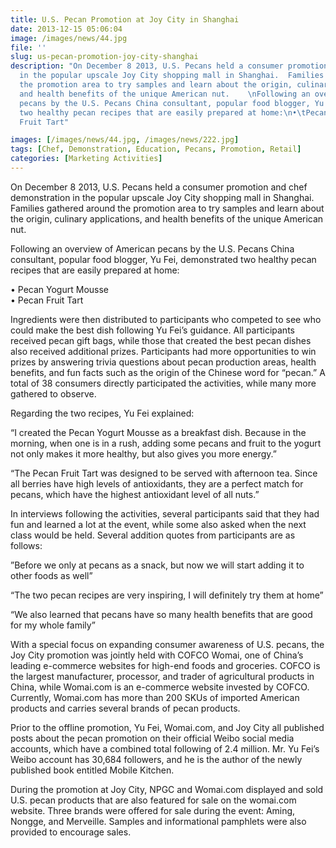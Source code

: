 ```yaml
---
title: U.S. Pecan Promotion at Joy City in Shanghai
date: 2013-12-15 05:06:04
image: /images/news/44.jpg
file: ''
slug: us-pecan-promotion-joy-city-shanghai
description: "On December 8 2013, U.S. Pecans held a consumer promotion and chef demonstration
  in the popular upscale Joy City shopping mall in Shanghai.  Families gathered around
  the promotion area to try samples and learn about the origin, culinary applications,
  and health benefits of the unique American nut.    \nFollowing an overview of American
  pecans by the U.S. Pecans China consultant, popular food blogger, Yu Fei, demonstrated
  two healthy pecan recipes that are easily prepared at home:\n•\tPecan Yogurt Mousse\n•\tPecan
  Fruit Tart"

images: [/images/news/44.jpg, /images/news/222.jpg]
tags: [Chef, Demonstration, Education, Pecans, Promotion, Retail]
categories: [Marketing Activities]
---
```

<p>On December 8 2013, U.S. Pecans held a consumer promotion and chef demonstration in the popular upscale Joy City shopping mall in Shanghai.  Families gathered around the promotion area to try samples and learn about the origin, culinary applications, and health benefits of the unique American nut.    </p>
<p>Following an overview of American pecans by the U.S. Pecans China consultant, popular food blogger, Yu Fei, demonstrated two healthy pecan recipes that are easily prepared at home:</p>
<p>•	Pecan Yogurt Mousse<br />
•	Pecan Fruit Tart</p>
<p>Ingredients were then distributed to participants who competed to see who could make the best dish following Yu Fei’s guidance.  All participants received pecan gift bags, while those that created the best pecan dishes also received additional prizes.  Participants had more opportunities to win prizes by answering trivia questions about pecan production areas, health benefits, and fun facts such as the origin of the Chinese word for “pecan.”  A total of 38 consumers directly participated the activities, while many more gathered to observe.</p>
<p>Regarding the two recipes, Yu Fei explained:</p>
<p>“I created the Pecan Yogurt Mousse as a breakfast dish.  Because in the morning, when one is in a rush, adding some pecans and fruit to the yogurt not only makes it more healthy, but also gives you more energy.”</p>
<p>“The Pecan Fruit Tart was designed to be served with afternoon tea.  Since all berries have high levels of antioxidants, they are a perfect match for pecans, which have the highest antioxidant level of all nuts.”</p>
<p>In interviews following the activities, several participants said that they had fun and learned a lot at the event, while some also asked when the next class would be held.  Several addition quotes from participants are as follows:</p>
<p>”Before we only at pecans as a snack, but now we will start adding it to other foods as well”</p>
<p>“The two pecan recipes are very inspiring, I will definitely try them at home”</p>
<p>“We also learned that pecans have so many health benefits that are good for my whole family”</p>
<p>With a special focus on expanding consumer awareness of U.S. pecans, the Joy City promotion was jointly held with COFCO Womai, one of China’s leading e-commerce websites for high-end foods and groceries.  COFCO is the largest manufacturer, processor, and trader of agricultural products in China, while Womai.com is an e-commerce website invested by COFCO.  Currently, Womai.com has more than 200 SKUs of imported American products and carries several brands of pecan products.</p>
<p>Prior to the offline promotion, Yu Fei, Womai.com, and Joy City all published posts about the pecan promotion on their official Weibo social media accounts, which have a combined total following of 2.4 million.  Mr. Yu Fei’s Weibo account has 30,684 followers, and he is the author of the newly published book entitled Mobile Kitchen.</p>
<p>During the promotion at Joy City, NPGC and Womai.com displayed and sold U.S. pecan products that are also featured for sale on the womai.com website.  Three brands were offered for sale during the event: Aming, Nongge, and Merveille.  Samples and informational pamphlets were also provided to encourage sales.</p>

